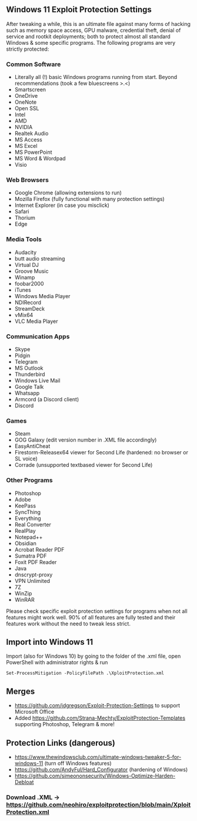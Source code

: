 ## Windows 11 Exploit Protection Settings

After tweaking a while, this is an ultimate file against many forms of hacking such as memory space access, GPU malware, credential theft, denial of service and rootkit deployments; both to protect almost all standard Windows & some specific programs. The following programs are very strictly protected:

### Common Software

- Literally all (!) basic Windows programs running from start. Beyond recommendations
(took a few bluescreens >.<)
- Smartscreen
- OneDrive
- OneNote
- Open SSL
- Intel
- AMD
- NVIDIA
- Realtek Audio
- MS Access
- MS Excel
- MS PowerPoint
- MS Word & Wordpad
- Visio

### Web Browsers

- Google Chrome (allowing extensions to run)
- Mozilla Firefox (fully functional with many protection settings)
- Internet Explorer (in case you misclick)
- Safari
- Thorium
- Edge

### Media Tools

- Audacity
- butt audio streaming
- Virtual DJ
- Groove Music
- Winamp
- foobar2000
- iTunes
- Windows Media Player
- NDIRecord
- StreamDeck
- vMix64
- VLC Media Player

### Communication Apps

- Skype
- Pidgin
- Telegram
- MS Outlook
- Thunderbird
- Windows Live Mail
- Google Talk
- Whatsapp
- Armcord (a Discord client)
- Discord

### Games

- Steam
- GOG Galaxy (edit version number in .XML file accordingly)
- EasyAntiCheat
- Firestorm-Releasex64 viewer for Second Life (hardened: no browser or SL voice)
- Corrade (unsupported textbased viewer for Second Life)

### Other Programs

- Photoshop
- Adobe
- KeePass
- SyncThing
- Everything
- Real Converter
- RealPlay
- Notepad++
- Obsidian
- Acrobat Reader PDF
- Sumatra PDF
- Foxit PDF Reader
- Java
- dnscrypt-proxy
- VPN Unlimited
- 7Z
- WinZip
- WinRAR

Please check specific exploit protection settings for programs when not all features might work well. 90% of all features are fully tested and their features work without the need to tweak less strict.



## Import into Windows 11
Import (also for Windows 10) by going to the folder of the .xml file, open PowerShell with administrator rights & run

`Set-ProcessMitigation -PolicyFilePath .\XploitProtection.xml`



## Merges

- https://github.com/jdgregson/Exploit-Protection-Settings to support Microsoft Office
- Added https://github.com/Strana-Mechty/ExploitProtection-Templates supporting Photoshop, Telegram & more!

## Protection Links (dangerous)

  - https://www.thewindowsclub.com/ultimate-windows-tweaker-5-for-windows-11 (turn off Windows features)
  - https://github.com/AndyFul/Hard_Configurator (hardening of Windows)
  - https://github.com/simeononsecurity/Windows-Optimize-Harden-Debloat


 
### Download .XML -> https://github.com/neohiro/exploitprotection/blob/main/XploitProtection.xml

